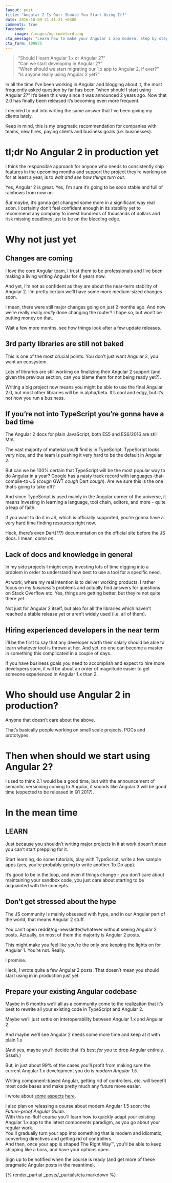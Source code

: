 ```yaml
---
layout: post
title: "Angular 2 Is Out: Should You Start Using It?"
date: 2016-10-09 21:41:21 +0300
comments: true
facebook:
    image: /images/ng-codelord.png
cta_message: "Learn how to make your Angular 1 app modern, step by step!"
cta_form: 109875
---
```


> “Should I learn Angular 1.x or Angular 2?”  
> “Can we start developing in Angular 2?”  
> “When should we start migrating our 1.x app to Angular 2, if ever?”  
> “Is anyone really using Angular 2 yet?”

In all the time I’ve been working in Angular and blogging about it, the most frequently asked question by far has been “when should I start using Angular 2?”
It’s been this way since it was announced 2 years ago.
Now that 2.0 has finally been released it’s becoming even more frequent.

I decided to put into writing the same answer that I’ve been giving my clients lately.

Keep in mind, this is my pragmatic recommendation for companies with teams, new hires, paying clients and business goals (i.e. businesses).

# tl;dr No Angular 2 in production yet

I think the responsible approach for anyone who needs to consistently ship features in the upcoming months and support the project they’re working on for at least a year, is to *wait and see how things turn out*.

Yes, Angular 2 is great.
Yes, I’m sure it’s going to be *sooo* stable and full of rainbows from now on.

*But maybe*, it’s gonna get changed some more in a significant way real soon.
I certainly don’t feel confident enough in its stability yet to recommend any company to invest hundreds of thousands of dollars and risk missing deadlines just to be on the bleeding edge.

# Why not just yet

## Changes are coming

I love the core Angular team, I trust them to be professionals and I’ve been making a living writing Angular for 4 years now.

And yet, I’m not as confident as they are about the near-term stability of Angular 2.
I’m pretty certain we’ll have some more medium-sized changes soon.

I mean, there were still major changes going on just 2 months ago.
And now we’re really really *really* done changing the router?
I hope so, but won’t be putting money on that.

Wait a few more months, see how things look after a few update releases.

## 3rd party libraries are still not baked

This is one of the most crucial points.
You don’t just want Angular 2, you want an ecosystem.

Lots of libraries are still working on finalizing their Angular 2 support (and given the previous section, can you blame them for not being ready yet?).

Writing a big project now means you might be able to use the final Angular 2.0, but most other libraries will be in alpha/beta.
It’s cool and edgy, but it’s not how you run a business.

## If you’re not into TypeScript you’re gonna have a bad time

The Angular 2 docs for plain JavaScript, both ES5 and ES6/2016 are still MIA.

The vast majority of material you’ll find is in TypeScript.
TypeScript looks very nice, and the team is pushing it very hard to be the default in Angular 2.

But can we be 100% certain that TypeScript will be the most popular way to do Angular in a year?
Google has a nasty track record with languages-that-compile-to-JS (*cough* GWT *cough* Dart *cough*).
Are we sure this is the one that’s going to take off?

And since TypeScript is used mainly in the Angular corner of the universe, it means investing in learning a language, tool chain, editors, and more - quite a leap of faith.

If you want to do it in JS, which is officially supported, you’re gonna have a very hard time finding resources right now.

Heck, there’s even Dart(*?!?*) documentation on the official site before the JS docs.
I mean, *come on*.

## Lack of docs and knowledge in general

In my side projects I might enjoy investing lots of time digging into a problem in order to understand how best to use a tool for a specific need.

At work, where my real intention is to deliver working products, I rather focus on my *business’s* problems and actually find answers for questions on Stack Overflow etc.
Yes, things are getting better, but they’re not quite there yet.

Not just for Angular 2 itself, but also for all the libraries which haven’t reached a stable release yet or aren’t widely used (i.e. all of them).

## Hiring experienced developers in the near term

I’ll be the first to say that any developer worth their salary should be able to learn whatever tool is thrown at her.
And yet, no one can become a master in something this complicated in a couple of days.

If you have business goals you need to accomplish and expect to hire more developers soon, it will be about an order of magnitude easier to get someone experienced in Angular 1.x than 2.

# Who should use Angular 2 in production?

Anyone that doesn’t care about the above.

That’s basically people working on small scale projects, POCs and prototypes.

# Then when should we start using Angular 2?

I used to think 2.1 would be a good time, but with the announcement of semantic versioning coming to Angular, it sounds like Angular 3 will be good time (expected to be released in Q1 2017).

# In the mean time

## LEARN

Just because you shouldn’t writing major projects in it at work doesn’t mean you can’t start prepping for it.

Start learning, do some tutorials, play with TypeScript, write a few sample apps (yes, you’re probably going to write another To Do app).

It’s good to be in the loop, and even if things change - you don’t care about maintaining your sandbox code, you just care about starting to be acquainted with the concepts.

## Don’t get stressed about the hype

The JS community is mainly obsessed with hype, and in our Angular part of the world, that means Angular 2 stuff.

You can’t open reddit/ng-newsletter/whatever without seeing Angular 2 posts.
Actually, on most of them the majority is Angular 2 posts.

This might make you feel like you’re the only one keeping the lights on for Angular 1.
You’re not.
Really.

I promise.

Heck, I wrote quite a few Angular 2 posts.
That doesn’t mean you should start using in in production just yet.

## Prepare your existing Angular codebase

Maybe in 6 months we’ll all as a community come to the realization that it’s best to rewrite all your existing code in TypeScript and Angular 2.

Maybe we’ll just settle on interoperability between Angular 1.x and Angular 2.

And maybe we’ll see Angular 2 needs some more time and keep at it with plain 1.x

(And yes, maybe you’ll decide that it’s best *for you* to drop Angular entirely. Ssssh.)

But, in just about 99% of the cases you’ll profit from making sure the current Angular 1.x development you do is *modern Angular 1.5*.

Writing component-based Angular, getting rid of controllers, etc. will benefit most code bases and make pretty much any future move easier.

I wrote about [some](http://www.codelord.net/2015/12/17/angulars-component-what-is-it-good-for/) [aspects](http://www.codelord.net/2015/09/30/angular-2-preparation-controller-code-smells/) [here](http://www.codelord.net/2015/10/07/angular-2-preparation-killing-controllers/).


I also plan on releasing a course about modern Angular 1.5 soon: the *Future-proof Angular Guide*.  
With this no-fluff course you'll learn how to quickly adapt your existing Angular 1.x app to the latest components paradigm, as you go about your regular work.  
You'll gradually turn your app into something that is modern and idiomatic, converting directives and getting rid of controllers.  
And then, once your app is shaped The Right Way™, you'll be able to keep shipping like a boss, and have your options open.

Sign up to be notified when the course is ready (and get more of these pragmatic Angular posts in the meantime).

{% render_partial _posts/_partials/cta.markdown %}
